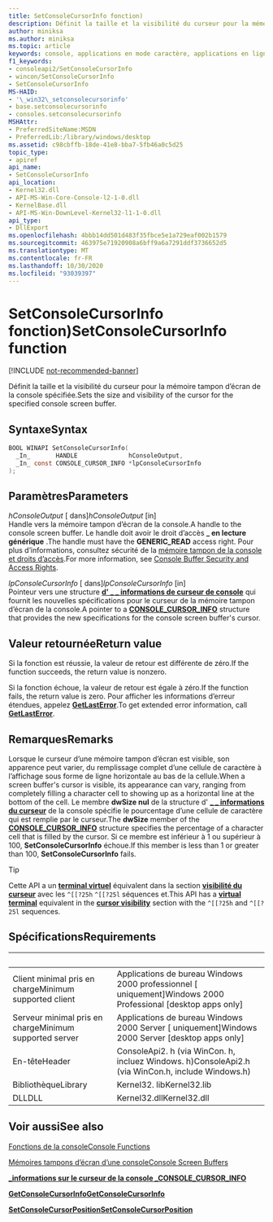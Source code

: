 ```yaml
---
title: SetConsoleCursorInfo fonction)
description: Définit la taille et la visibilité du curseur pour la mémoire tampon d’écran de la console spécifiée.
author: miniksa
ms.author: miniksa
ms.topic: article
keywords: console, applications en mode caractère, applications en ligne de commande, applications de terminal, API console
f1_keywords:
- consoleapi2/SetConsoleCursorInfo
- wincon/SetConsoleCursorInfo
- SetConsoleCursorInfo
MS-HAID:
- '\_win32\_setconsolecursorinfo'
- base.setconsolecursorinfo
- consoles.setconsolecursorinfo
MSHAttr:
- PreferredSiteName:MSDN
- PreferredLib:/library/windows/desktop
ms.assetid: c98cbffb-18de-41e8-bba7-5fb46a0c5d25
topic_type:
- apiref
api_name:
- SetConsoleCursorInfo
api_location:
- Kernel32.dll
- API-MS-Win-Core-Console-l2-1-0.dll
- KernelBase.dll
- API-MS-Win-DownLevel-Kernel32-l1-1-0.dll
api_type:
- DllExport
ms.openlocfilehash: 4bbb14dd501d483f35fbce5e1a729eaf002b1579
ms.sourcegitcommit: 463975e71920908a6bff9a6a7291ddf3736652d5
ms.translationtype: MT
ms.contentlocale: fr-FR
ms.lasthandoff: 10/30/2020
ms.locfileid: "93039397"
---
```

# <a name="setconsolecursorinfo-function"></a><span data-ttu-id="4479b-104">SetConsoleCursorInfo fonction)</span><span class="sxs-lookup"><span data-stu-id="4479b-104">SetConsoleCursorInfo function</span></span>

[!INCLUDE [not-recommended-banner](./includes/not-recommended-banner.md)]

<span data-ttu-id="4479b-105">Définit la taille et la visibilité du curseur pour la mémoire tampon d’écran de la console spécifiée.</span><span class="sxs-lookup"><span data-stu-id="4479b-105">Sets the size and visibility of the cursor for the specified console screen buffer.</span></span>

## <a name="syntax"></a><span data-ttu-id="4479b-106">Syntaxe</span><span class="sxs-lookup"><span data-stu-id="4479b-106">Syntax</span></span>

```C
BOOL WINAPI SetConsoleCursorInfo(
  _In_       HANDLE              hConsoleOutput,
  _In_ const CONSOLE_CURSOR_INFO *lpConsoleCursorInfo
);
```

## <a name="parameters"></a><span data-ttu-id="4479b-107">Paramètres</span><span class="sxs-lookup"><span data-stu-id="4479b-107">Parameters</span></span>

<span data-ttu-id="4479b-108">*hConsoleOutput* \[ dans\]</span><span class="sxs-lookup"><span data-stu-id="4479b-108">*hConsoleOutput* \[in\]</span></span>  
<span data-ttu-id="4479b-109">Handle vers la mémoire tampon d’écran de la console.</span><span class="sxs-lookup"><span data-stu-id="4479b-109">A handle to the console screen buffer.</span></span> <span data-ttu-id="4479b-110">Le handle doit avoir le droit d’accès **\_ en lecture générique** .</span><span class="sxs-lookup"><span data-stu-id="4479b-110">The handle must have the **GENERIC\_READ** access right.</span></span> <span data-ttu-id="4479b-111">Pour plus d’informations, consultez sécurité de la [mémoire tampon de la console et droits d’accès](console-buffer-security-and-access-rights.md).</span><span class="sxs-lookup"><span data-stu-id="4479b-111">For more information, see [Console Buffer Security and Access Rights](console-buffer-security-and-access-rights.md).</span></span>

<span data-ttu-id="4479b-112">*lpConsoleCursorInfo* \[ dans\]</span><span class="sxs-lookup"><span data-stu-id="4479b-112">*lpConsoleCursorInfo* \[in\]</span></span>  
<span data-ttu-id="4479b-113">Pointeur vers une structure [**d' \_ \_ informations de curseur de console**](console-cursor-info-str.md) qui fournit les nouvelles spécifications pour le curseur de la mémoire tampon d’écran de la console.</span><span class="sxs-lookup"><span data-stu-id="4479b-113">A pointer to a [**CONSOLE\_CURSOR\_INFO**](console-cursor-info-str.md) structure that provides the new specifications for the console screen buffer's cursor.</span></span>

## <a name="return-value"></a><span data-ttu-id="4479b-114">Valeur retournée</span><span class="sxs-lookup"><span data-stu-id="4479b-114">Return value</span></span>

<span data-ttu-id="4479b-115">Si la fonction est réussie, la valeur de retour est différente de zéro.</span><span class="sxs-lookup"><span data-stu-id="4479b-115">If the function succeeds, the return value is nonzero.</span></span>

<span data-ttu-id="4479b-116">Si la fonction échoue, la valeur de retour est égale à zéro.</span><span class="sxs-lookup"><span data-stu-id="4479b-116">If the function fails, the return value is zero.</span></span> <span data-ttu-id="4479b-117">Pour afficher les informations d’erreur étendues, appelez [**GetLastError**](https://msdn.microsoft.com/library/windows/desktop/ms679360).</span><span class="sxs-lookup"><span data-stu-id="4479b-117">To get extended error information, call [**GetLastError**](https://msdn.microsoft.com/library/windows/desktop/ms679360).</span></span>

## <a name="remarks"></a><span data-ttu-id="4479b-118">Remarques</span><span class="sxs-lookup"><span data-stu-id="4479b-118">Remarks</span></span>

<span data-ttu-id="4479b-119">Lorsque le curseur d’une mémoire tampon d’écran est visible, son apparence peut varier, du remplissage complet d’une cellule de caractère à l’affichage sous forme de ligne horizontale au bas de la cellule.</span><span class="sxs-lookup"><span data-stu-id="4479b-119">When a screen buffer's cursor is visible, its appearance can vary, ranging from completely filling a character cell to showing up as a horizontal line at the bottom of the cell.</span></span> <span data-ttu-id="4479b-120">Le membre **dwSize nul** de la structure d' [**\_ \_ informations du curseur**](console-cursor-info-str.md) de la console spécifie le pourcentage d’une cellule de caractère qui est remplie par le curseur.</span><span class="sxs-lookup"><span data-stu-id="4479b-120">The **dwSize** member of the [**CONSOLE\_CURSOR\_INFO**](console-cursor-info-str.md) structure specifies the percentage of a character cell that is filled by the cursor.</span></span> <span data-ttu-id="4479b-121">Si ce membre est inférieur à 1 ou supérieur à 100, **SetConsoleCursorInfo** échoue.</span><span class="sxs-lookup"><span data-stu-id="4479b-121">If this member is less than 1 or greater than 100, **SetConsoleCursorInfo** fails.</span></span>

> [!TIP]
> <span data-ttu-id="4479b-122">Cette API a un **[terminal virtuel](console-virtual-terminal-sequences.md)** équivalent dans la section **[visibilité du curseur](console-virtual-terminal-sequences.md#cursor-visibility)** avec les `^[[?25h` `^[[?25l` séquences et.</span><span class="sxs-lookup"><span data-stu-id="4479b-122">This API has a **[virtual terminal](console-virtual-terminal-sequences.md)** equivalent in the **[cursor visibility](console-virtual-terminal-sequences.md#cursor-visibility)** section with the `^[[?25h` and `^[[?25l` sequences.</span></span> 

## <a name="requirements"></a><span data-ttu-id="4479b-123">Spécifications</span><span class="sxs-lookup"><span data-stu-id="4479b-123">Requirements</span></span>

| &nbsp; | &nbsp; |
|-|-|
| <span data-ttu-id="4479b-124">Client minimal pris en charge</span><span class="sxs-lookup"><span data-stu-id="4479b-124">Minimum supported client</span></span> | <span data-ttu-id="4479b-125">Applications de bureau Windows 2000 professionnel \[ uniquement\]</span><span class="sxs-lookup"><span data-stu-id="4479b-125">Windows 2000 Professional \[desktop apps only\]</span></span> |
| <span data-ttu-id="4479b-126">Serveur minimal pris en charge</span><span class="sxs-lookup"><span data-stu-id="4479b-126">Minimum supported server</span></span> | <span data-ttu-id="4479b-127">Applications de bureau Windows 2000 Server \[ uniquement\]</span><span class="sxs-lookup"><span data-stu-id="4479b-127">Windows 2000 Server \[desktop apps only\]</span></span> |
| <span data-ttu-id="4479b-128">En-tête</span><span class="sxs-lookup"><span data-stu-id="4479b-128">Header</span></span> | <span data-ttu-id="4479b-129">ConsoleApi2. h (via WinCon. h, incluez Windows. h)</span><span class="sxs-lookup"><span data-stu-id="4479b-129">ConsoleApi2.h (via WinCon.h, include Windows.h)</span></span> |
| <span data-ttu-id="4479b-130">Bibliothèque</span><span class="sxs-lookup"><span data-stu-id="4479b-130">Library</span></span> | <span data-ttu-id="4479b-131">Kernel32. lib</span><span class="sxs-lookup"><span data-stu-id="4479b-131">Kernel32.lib</span></span> |
| <span data-ttu-id="4479b-132">DLL</span><span class="sxs-lookup"><span data-stu-id="4479b-132">DLL</span></span> | <span data-ttu-id="4479b-133">Kernel32.dll</span><span class="sxs-lookup"><span data-stu-id="4479b-133">Kernel32.dll</span></span> |

## <a name="see-also"></a><span data-ttu-id="4479b-134">Voir aussi</span><span class="sxs-lookup"><span data-stu-id="4479b-134">See also</span></span>

[<span data-ttu-id="4479b-135">Fonctions de la console</span><span class="sxs-lookup"><span data-stu-id="4479b-135">Console Functions</span></span>](console-functions.md)

[<span data-ttu-id="4479b-136">Mémoires tampons d’écran d’une console</span><span class="sxs-lookup"><span data-stu-id="4479b-136">Console Screen Buffers</span></span>](console-screen-buffers.md)

[<span data-ttu-id="4479b-137">**\_informations sur le curseur de la console \_**</span><span class="sxs-lookup"><span data-stu-id="4479b-137">**CONSOLE\_CURSOR\_INFO**</span></span>](console-cursor-info-str.md)

[<span data-ttu-id="4479b-138">**GetConsoleCursorInfo**</span><span class="sxs-lookup"><span data-stu-id="4479b-138">**GetConsoleCursorInfo**</span></span>](getconsolecursorinfo.md)

[<span data-ttu-id="4479b-139">**SetConsoleCursorPosition**</span><span class="sxs-lookup"><span data-stu-id="4479b-139">**SetConsoleCursorPosition**</span></span>](setconsolecursorposition.md)
